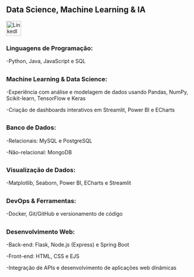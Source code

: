 ## Data Science, Machine Learning & IA

<p align="left">
  <a href="https://www.linkedin.com/in/lucascanutoo/" target="_blank">
    <img src="https://skillicons.dev/icons?i=linkedin" height="40" alt="LinkedIn" />
  </a>
</p>

### Linguagens de Programação: 
-Python, Java, JavaScript e SQL
##
###  Machine Learning & Data Science: 
-Experiência com análise e modelagem de dados usando Pandas, NumPy, Scikit-learn, TensorFlow e
Keras

-Criação de dashboards interativos em Streamlit, Power BI e ECharts
##
###  Banco de Dados: 
-Relacionais: MySQL e PostgreSQL

-Não-relacional: MongoDB
##
###  Visualização de Dados: 
-Matplotlib, Seaborn, Power BI, ECharts e Streamlit
##
###  DevOps & Ferramentas:
-Docker, Git/GitHub e versionamento de código
##
###  Desenvolvimento Web: 
-Back-end: Flask, Node.js (Express) e Spring Boot

-Front-end: HTML, CSS e EJS

-Integração de APIs e desenvolvimento de aplicações web dinâmicas
